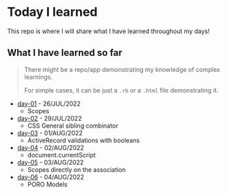 # Today I learned
This repo is where I will share what I have learned throughout my days!
 
## What I have learned so far
> There might be a repo/app demonstrating my knowledge of complex learnings.
>
> For simple cases, it can be just a `.rb` or a `.html` file demonstrating it.

- [day-01](/day-01) - 26/JUL/2022
  - Scopes
- [day-02](/day-02) - 29/JUL/2022
  - CSS General sibling combinator
- [day-03](/day-03) - 01/AUG/2022
  - ActiveRecord validations with booleans
- [day-04](/day-04) - 02/AUG/2022
  - document.currentScript
- [day-05](/day-05) - 03/AUG/2022
  - Scopes directly on the association
- [day-06](/day-06) - 04/AUG/2022
  - PORO Models